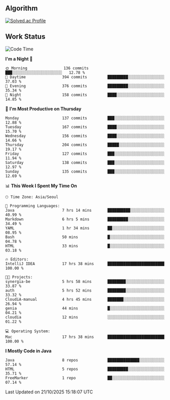 <!-- 
##  ✨ _Bambee83_ ✨ 

- 🔭 I’m recently studied at Hanghae99
- 🌱 I’m currently learning Java, Spring Boot, MSA
- 🤔 I'm thinking about how to decorate my Git Profile
- 🪹 Fun fact : The beans of Spring Boot are actually coffee beans 

<!-- - 💬 Ask me about ...
- 📫 How to reach me: ...
- 😄 Pronouns: ...
- 👯 I’m looking to collaborate on ...

## 🔧  Technologies & Software Used

<img src="https://img.shields.io/badge/Java-007396?style=flat-round&logo=OpenJDK&logoColor=white"/> <img src="https://img.shields.io/badge/Spring-6DB33F?style=flat-round&logo=spring&logoColor=white"/>   <img src="https://img.shields.io/badge/SpringBoot-6DB33F?style=flat-round&logo=springboot&logoColor=white"/>  <img src="https://img.shields.io/badge/SpringSecurity-6DB33F?style=flat-round&logo=SpringSecurity&logoColor=white"/>   <img src="https://img.shields.io/badge/JSON Web Token-000000?style=flat-round&logo=JSON Web Tokens&logoColor=white"/> 

<img src="https://img.shields.io/badge/github-181717?style=flat-round&logo=github&logoColor=white"/> <img src="https://img.shields.io/badge/git-F05032?style=flat-round&logo=git&logoColor=white"/> <img src="https://img.shields.io/badge/githubactions-2088FF?style=flat-round&logo=githubactions&logoColor=white"/>  <img src="https://img.shields.io/badge/Gradle-02303A?style=flat-round&logo=Gradle&logoColor=white"/>  <img src="https://img.shields.io/badge/IntelliJIDEA-000000?style=flat-round&logo=IntelliJIDEA&logoColor=white"/>  <img src="https://img.shields.io/badge/Postman-FF6C37?style=flat-round&logo=Postman&logoColor=white"/>  <img src="https://img.shields.io/badge/Sourcetree-0052CC?style=flat-round&logo=Sourcetree&logoColor=white"/>

<img src="https://img.shields.io/badge/AmazonS3-569A31?style=flat-round&logo=AmazonS3&logoColor=white"/>  <img src="https://img.shields.io/badge/AmazonEC2-FF9900?style=flat-round&logo=AmazonEC2&logoColor=white"/>  <img src="https://img.shields.io/badge/AmazonRDS-527FFF?style=flat-round&logo=AmazonRDS&logoColor=white"/>  <img src="https://img.shields.io/badge/MySQL-4479A1?style=flat-round&logo=MySQL&logoColor=white"/>  <img src="https://img.shields.io/badge/MongoDB-47A248?style=flat-round&logo=MongoDB&logoColor=white"/> <img src="https://img.shields.io/badge/Ubuntu-E95420?style=flat-round&logo=Ubuntu&logoColor=white"/> <img src="https://img.shields.io/badge/FileZilla-BF0000?style=flat-round&logo=filezilla&logoColor=white"/> <img src="https://img.shields.io/badge/Notion-000000?style=flat-round&logo=Notion&logoColor=white"/> <img src="https://img.shields.io/badge/Slack-F06A6A?style=flat-round&logo=slack&logoColor=white"/>

<img src="https://img.shields.io/badge/AmazonCloudfront-3693F3?style=flat-round&logo=iCloud&logoColor=white"/> <img src="https://img.shields.io/badge/ApacheJMeter-D22128?style=flat-round&logo=apachejmeter&logoColor=white"/> 
 
<!-- Markdown lang
[![Bambee83 Badge](https://img.shields.io/badge/Bambee83'blog-4A154B.svg?&style=for-the-badge&logo=Bloglovin&link=https://blog.naver.com/bambee83)](https://blog.naver.com/bambee83)
## 🚀  GitHub stats & Top Langs
[![Bambee83's GitHub stats-Dark](https://github-readme-stats.vercel.app/api?username=bambee83&show_icons=true&theme=dark#gh-dark-mode-only)]((https://github.com/bambee83/github-readme-stats#gh-dark-mode-only))
![Top Langs-Dark](https://github-readme-stats.vercel.app/api/top-langs/?username=bambee83&layout=compact&theme=dark#gh-dark-mode-only)
## 🐳   Project
[mini project - SeoulCulturePort](https://github.com/event-information)
[clone coding - Instaclone](https://github.com/instaclone8)
[final project - emotrak](https://github.com/EmoTrak)
[![bambee83's wakatime stats](https://github-readme-stats.vercel.app/api/wakatime?username=bambee83)]
 -->
## Algorithm
[![Solved.ac Profile](http://mazassumnida.wtf/api/v2/generate_badge?boj=daj0909)](https://solved.ac/daj0909/)

 
## Work Status
<!--START_SECTION:waka-->
![Code Time](http://img.shields.io/badge/Code%20Time-1%2C231%20hrs%2030%20mins-blue)

**I'm a Night 🦉** 

```text
🌞 Morning                136 commits         ███░░░░░░░░░░░░░░░░░░░░░░   12.78 % 
🌆 Daytime                394 commits         █████████░░░░░░░░░░░░░░░░   37.03 % 
🌃 Evening                376 commits         █████████░░░░░░░░░░░░░░░░   35.34 % 
🌙 Night                  158 commits         ████░░░░░░░░░░░░░░░░░░░░░   14.85 % 
```
📅 **I'm Most Productive on Thursday** 

```text
Monday                   137 commits         ███░░░░░░░░░░░░░░░░░░░░░░   12.88 % 
Tuesday                  167 commits         ████░░░░░░░░░░░░░░░░░░░░░   15.70 % 
Wednesday                156 commits         ████░░░░░░░░░░░░░░░░░░░░░   14.66 % 
Thursday                 204 commits         █████░░░░░░░░░░░░░░░░░░░░   19.17 % 
Friday                   127 commits         ███░░░░░░░░░░░░░░░░░░░░░░   11.94 % 
Saturday                 138 commits         ███░░░░░░░░░░░░░░░░░░░░░░   12.97 % 
Sunday                   135 commits         ███░░░░░░░░░░░░░░░░░░░░░░   12.69 % 
```


📊 **This Week I Spent My Time On** 

```text
🕑︎ Time Zone: Asia/Seoul

💬 Programming Languages: 
Java                     7 hrs 14 mins       ██████████░░░░░░░░░░░░░░░   40.99 % 
Markdown                 6 hrs 5 mins        █████████░░░░░░░░░░░░░░░░   34.49 % 
YAML                     1 hr 34 mins        ██░░░░░░░░░░░░░░░░░░░░░░░   08.95 % 
Bash                     50 mins             █░░░░░░░░░░░░░░░░░░░░░░░░   04.78 % 
HTML                     33 mins             █░░░░░░░░░░░░░░░░░░░░░░░░   03.18 % 

🔥 Editors: 
IntelliJ IDEA            17 hrs 38 mins      █████████████████████████   100.00 % 

🐱‍💻 Projects: 
synergia-be              5 hrs 58 mins       ████████░░░░░░░░░░░░░░░░░   33.87 % 
auth                     5 hrs 52 mins       ████████░░░░░░░░░░░░░░░░░   33.32 % 
CloudiA-manual           4 hrs 45 mins       ███████░░░░░░░░░░░░░░░░░░   26.94 % 
genia                    44 mins             █░░░░░░░░░░░░░░░░░░░░░░░░   04.21 % 
cloudia                  12 mins             ░░░░░░░░░░░░░░░░░░░░░░░░░   01.22 % 

💻 Operating System: 
Mac                      17 hrs 38 mins      █████████████████████████   100.00 % 
```

**I Mostly Code in Java** 

```text
Java                     8 repos             ██████████████░░░░░░░░░░░   57.14 % 
HTML                     5 repos             █████████░░░░░░░░░░░░░░░░   35.71 % 
FreeMarker               1 repo              ██░░░░░░░░░░░░░░░░░░░░░░░   07.14 % 
```




 Last Updated on 21/10/2025 15:18:07 UTC
<!--END_SECTION:waka-->
